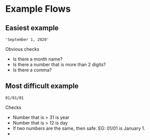 # Example Flows

## Easiest example
```
'September 1, 2020'
```

Obvious checks
* Is there a month name?
* Is there a number that is more than 2 digits?
* Is there a comma?

## Most difficult example

```
01/01/01
```

Checks
* Number that is > 31 is year
* Number that is > 12 is day
* If two numbers are the same, then safe. EG: 01/01 is January 1.
* 